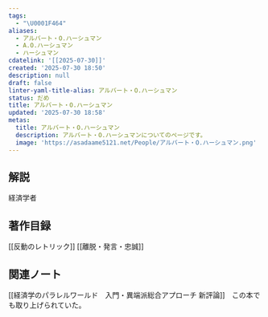 ```yaml
---
tags:
  - "\U0001F464"
aliases:
  - アルバート・O.ハーシュマン
  - A.O.ハーシュマン
  - ハーシュマン
cdatelink: '[[2025-07-30]]'
created: '2025-07-30 18:50'
description: null
draft: false
linter-yaml-title-alias: アルバート・O.ハーシュマン
status: だめ
title: アルバート・O.ハーシュマン
updated: '2025-07-30 18:58'
metas:
  title: アルバート・O.ハーシュマン
  description: アルバート・O.ハーシュマンについてのページです。
  image: 'https://asadaame5121.net/People/アルバート・O.ハーシュマン.png'
---
```

## 解説
経済学者
## 著作目録
[[反動のレトリック]]
[[離脱・発言・忠誠]]
## 関連ノート
[[経済学のパラレルワールド　入門・異端派総合アプローチ 新評論]]　この本でも取り上げられていた。
